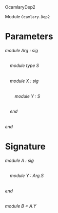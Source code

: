OcamlaryDep2

Module  `` Ocamlary.Dep2 `` 


# Parameters

###### module Arg : sig

######     module type S

######     module X : sig

######         module Y : S


######     end


###### end


# Signature

###### module A : sig

######     module Y : Arg.S


###### end

###### module B = A.Y


